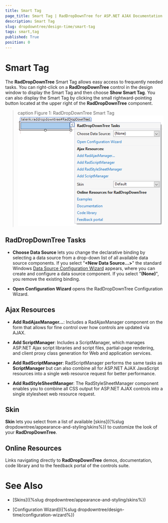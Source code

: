 ```yaml
---
title: Smart Tag
page_title: Smart Tag | RadDropDownTree for ASP.NET AJAX Documentation
description: Smart Tag
slug: dropdowntree/design-time/smart-tag
tags: smart,tag
published: True
position: 0
---
```


# Smart Tag



The **RadDropDownTree** Smart Tag allows easy access to frequently needed tasks. You can right-click on  a **RadDropDownTree** control in the design window to display the Smart Tag and then choose **Show Smart Tag**. You can also display the Smart Tag by clicking the small rightward-pointing button located at the upper right of the **RadDropDownTree** component.

>caption Figure 1: RadDropDownTree Smart Tag
![RadDropDownTree Smart Tag](images/dropdowntree-smart-tag-menu.png)



## RadDropDownTree Tasks

* **Choose Data Source** lets you change the declarative binding by selecting a data source from a drop-down list of all available data source components. If you select "**\<New Data Source...\>**" the standard Windows [Data Source Configuration Wizard](http://msdn2.microsoft.com/en-us/library/ms247282(VS.80).aspx) appears, where you can create and configure a data source component. If you select "**(None)**", you remove the existing binding.

* **Open Configuration Wizard** opens the RadDropDownTree Configuration Wizard.



## Ajax Resources

* **Add RadAjaxManager...**: Includes a RadAjaxManager component on the form that allows for fine control over how controls are updated via AJAX.

* **Add ScriptManager**: Includes a ScriptManager, which manages ASP.NET Ajax script libraries and script files, partial-page rendering, and client proxy class generation for Web and application services.

* **Add RadScriptManager**: RadScriptManager performs the same tasks as **ScriptManager** but can also combine all for ASP.NET AJAX JavaScript resources into a single web resource request for better performance.

* **Add RadStyleSheetManager**: The RadStyleSheetManager component enables you to combine all CSS output for ASP.NET AJAX controls into a single stylesheet web resource request.



## Skin

**Skin** lets you select from a list of available [skins]({%slug dropdowntree/appearance-and-styling/skins%}) to customize the look of your **RadDropDownTree**.



## Online Resources

Links navigating directly to **RadDropDownTree** demos, documentation, code library and to the feedback portal of the controls suite.




# See Also

 * [Skins]({%slug dropdowntree/appearance-and-styling/skins%})

 * [Configuration Wizard]({%slug dropdowntree/design-time/configuration-wizard%})
